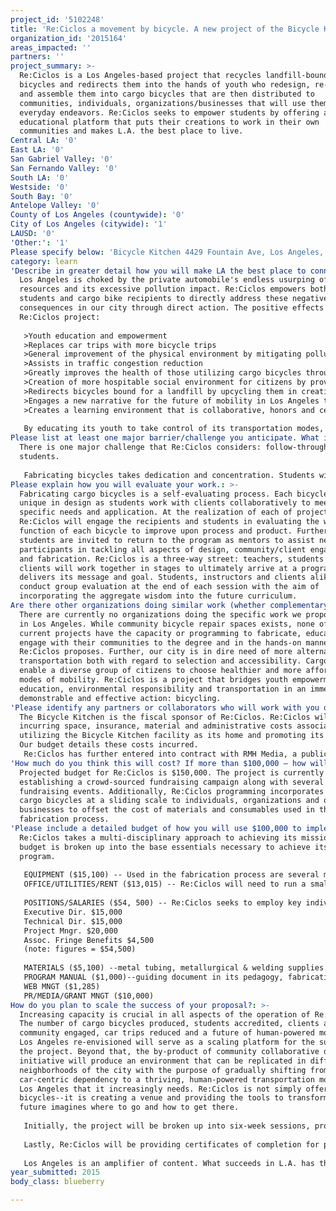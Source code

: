 ```yaml
---
project_id: '5102248'
title: 'Re:Ciclos a movement by bicycle. A new project of the Bicycle Kitchen'
organization_id: '2015164'
areas_impacted: ''
partners: ''
project_summary: >-
  Re:Ciclos is a Los Angeles-based project that recycles landfill-bound steel
  bicycles and redirects them into the hands of youth who redesign, re-fabricate
  and assemble them into cargo bicycles that are then distributed to
  communities, individuals, organizations/businesses that will use them in their
  everyday endeavors. Re:Ciclos seeks to empower students by offering an
  educational platform that puts their creations to work in their own
  communities and makes L.A. the best place to live.
Central LA: '0'
East LA: '0'
San Gabriel Valley: '0'
San Fernando Valley: '0'
South LA: '0'
Westside: '0'
South Bay: '0'
Antelope Valley: '0'
County of Los Angeles (countywide): '0'
City of Los Angeles (citywide): '1'
LAUSD: '0'
'Other:': '1'
Please specify below: 'Bicycle Kitchen 4429 Fountain Ave, Los Angeles, CA 90029'
category: learn
'Describe in greater detail how you will make LA the best place to connect:': >-
  Los Angeles is choked by the private automobile's endless usurping of
  resources and its excessive pollution impact. Re:Ciclos empowers both its
  students and cargo bike recipients to directly address these negative
  consequences in our city through direct action. The positive effects of the
  Re:Ciclos project: 
   
   >Youth education and empowerment
   >Replaces car trips with more bicycle trips
   >General improvement of the physical environment by mitigating pollution
   >Assists in traffic congestion reduction 
   >Greatly improves the health of those utilizing cargo bicycles through regular exercise
   >Creation of more hospitable social environment for citizens by providing safer streets
   >Redirects bicycles bound for a landfill by upcycling them in creating affordable human powered vehicles
   >Engages a new narrative for the future of mobility in Los Angeles that is low-cost, green and accessible to its diverse communities
   >Creates a learning environment that is collaborative, honors and celebrates individual contribution while upholding community interest.
   
   By educating its youth to take control of its transportation modes, Re:Ciclos tools the future with mobility alternatives that are healthy, viable and that mitigate global pollution and replaces negative and damaging consumer cycles with ones that reduce, re-use and recycle. The Los Angeles that Re:Ciclos envisions is filled with bicycle trips and infrastructure, healthy citizens, safe streets for all and a physical environment that reinvigorates the process of renewal rather than continuing to feed the deleterious effects of car culture.
Please list at least one major barrier/challenge you anticipate. What is your strategy for overcoming these obstacles?: >-
  There is one major challenge that Re:Ciclos considers: follow-through for
  students.
   
   Fabricating bicycles takes dedication and concentration. Students will have personalities, life circumstances and timing that will be factors in a their ability to engage fully. Re:Ciclos takes a collaborative, creative and hands-on approach to teaching, always engaging the student with challenges and perspectives which will solicit participation, self-sufficiency and collective problem solving. Further, working hand-in-hand with educational institutions to credit their students toward academic goals will incentivize students in completion of work. Moreover, having the students working directly with clients, seeing their work first-hand in action in communities of need further empowers their contributions and informs their ability to enact change in issues that affect them, their city and the world at large.
Please explain how you will evaluate your work.: >-
  Fabricating cargo bicycles is a self-evaluating process. Each bicycle will be
  unique in design as students work with clients collaboratively to meet
  specific needs and application. At the realization of each of project
  Re:Ciclos will engage the recipients and students in evaluating the work and
  function of each bicycle to improve upon process and product. Further,
  students are invited to return to the program as mentors to assist new
  participants in tackling all aspects of design, community/client engagement
  and fabrication. Re:Ciclos is a three-way street: teachers, students and
  clients will work together in stages to ultimately arrive at a program that
  delivers its message and goal. Students, instructors and clients alike will
  conduct group evaluation at the end of each session with the aim of
  incorporating the aggregate wisdom into the future curriculum.
Are there other organizations doing similar work (whether complementary or competitive)? What is unique about your proposed approach?: >-
  There are currently no organizations doing the specific work we propose doing
  in Los Angeles. While community bicycle repair spaces exists, none of the
  current projects have the capacity or programming to fabricate, educate and
  engage with their communities to the degree and in the hands-on manner that
  Re:Ciclos proposes. Further, our city is in dire need of more alternative
  transportation both with regard to selection and accessibility. Cargo bicycles
  enable a diverse group of citizens to choose healthier and more affordable
  modes of mobility. Re:Ciclos is a project that bridges youth empowerment,
  education, environmental responsibility and transportation in an immediately
  demonstrable and effective action: bicycling.
'Please identify any partners or collaborators who will work with you on this project. How much of the $100,000 grant award will each partner receive?': >-
  The Bicycle Kitchen is the fiscal sponsor of Re:Ciclos. Re:Ciclos will be
  incurring space, insurance, material and administrative costs associated with
  utilizing the Bicycle Kitchen facility as its home and promoting its project.
  Our budget details these costs incurred.
   Re:Ciclos has further entered into contract with RMH Media, a public-relations and marketing firm working with non-profits, to assist in promotions, grant and media management. For their work, RMH Media will receive 10% of monies raised through this effort.
'How much do you think this will cost? If more than $100,000 – how will you cover the additional costs?': >-
  Projected budget for Re:Ciclos is $150,000. The project is currently
  establishing a crowd-sourced fundraising campaign along with several
  fundraising events. Additionally, Re:Ciclos programming incorporates sale of
  cargo bicycles at a sliding scale to individuals, organizations and or
  businesses to offset the cost of materials and consumables used in the
  fabrication process.
'Please include a detailed budget of how you will use $100,000 to implement this project.': >-
  Re:Ciclos takes a multi-disciplinary approach to achieving its mission -- the
  budget is broken up into the base essentials necessary to achieve its
  program. 
   
   EQUIPMENT ($15,100) -- Used in the fabrication process are several machines and specialty tools specific to frame building cargo bikes.
   OFFICE/UTILITIES/RENT ($13,015) -- Re:Ciclos will need to run a small office in keeping track of allocated funds and its general programming. Insurance is included in this line item.
   
   POSITIONS/SALARIES ($54, 500) -- Re:Ciclos seeks to employ key individuals to deliver its services and mission. Current part-time positions break down:
   Executive Dir. $15,000
   Technical Dir. $15,000
   Project Mngr. $20,000
   Assoc. Fringe Benefits $4,500
   (note: figures = $54,500)
   
   MATERIALS ($5,100) --metal tubing, metallurgical & welding supplies. 
   PROGRAM MANUAL ($1,000)--guiding document in its pedagogy, fabrication approach & student interface.
   WEB MNGT ($1,285)
   PR/MEDIA/GRANT MNGT ($10,000)
How do you plan to scale the success of your proposal?: >-
  Increasing capacity is crucial in all aspects of the operation of Re:Ciclos.
  The number of cargo bicycles produced, students accredited, clients and
  community engaged, car trips reduced and a future of human-powered mobility in
  Los Angeles re-envisioned will serve as a scaling platform for the success of
  the project. Beyond that, the by-product of community collaborative design and
  initiative will produce an environment that can be replicated in different
  neighborhoods of the city with the purpose of gradually shifting from a
  car-centric dependency to a thriving, human-powered transportation model for
  Los Angeles that it increasingly needs. Re:Ciclos is not simply offering more
  bicycles--it is creating a venue and providing the tools to transform how its
  future imagines where to go and how to get there.
   
   Initially, the project will be broken up into six-week sessions, producing six cargo bicycles at a time. A total of three sessions will be held throughout the year. As capacity increases, Re:Ciclos aspires to run full-time, thereby increasing production and additionally engaging with more clientele to provide increased transportation alternatives to families, individuals, businesses and/or partners and organizations seeking to make a positive impact for the City of Los Angeles everyday and into the future. Long term, Re:Ciclos aspires to establish workshops, either as extensions of itself or as stand-alone cooperatives in East and South Los Angeles to impact those communities positively.
   
   Lastly, Re:Ciclos will be providing certificates of completion for participants fabricating cargo bicycles. Moreover, the project invites participants to continue involvement with the institution as mentors and to increase the scope of what the project delivers.
   
   Los Angeles is an amplifier of content. What succeeds in L.A. has the potential to influence what succeeds in other parts of the world. Re:Ciclos delivering alternative, affordable, functional, clean and accessible new modes of transport in this great city has the potential to foment this on a global scale, such as was seen with private, motorized automobiles a century ago. Increasing cargo bicycle presence in Los Angeles establishes a new scale: one that looks at the problem of mobility today and begins the healing process for a future that can no longer support its current transportation paradigm.
year_submitted: 2015
body_class: blueberry

---
```

